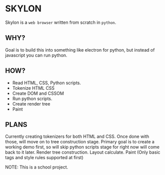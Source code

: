 # SKYLON 

Skylon is a `web browser` written from scratch in `python`.

## WHY?
Goal is to build this into something like electron for python,
but instead of javascript you can run python.

## HOW?
- Read HTML, CSS, Python scripts.
- Tokenize HTML CSS
- Create DOM and CSSOM
- Run python scripts.
- Create render tree
- Paint

## PLANS
Currently creating tokenizers for both HTML and CSS.
Once done with those, will move on to tree construction stage.
Primary goal is to create a working demo first, so will skip
python scripts stage for right now will come back to it later.
Render tree construction.
Layout calculate.
Paint (Only basic tags and style rules supported at first)

NOTE: This is a school project.
